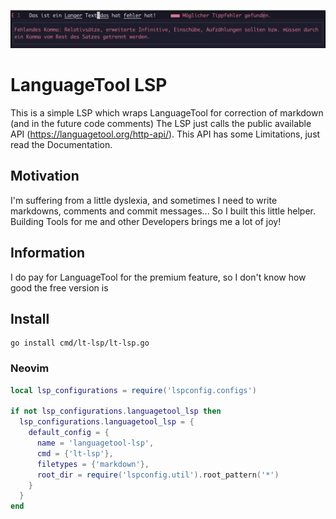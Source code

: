![Example](assets/example.png "Example of the usage")

# LanguageTool LSP

This is a simple LSP which wraps LanguageTool for correction of markdown (and in the future code comments)
The LSP just calls the public available API (https://languagetool.org/http-api/). This API has some Limitations, just read the Documentation.

## Motivation

I'm suffering from a little dyslexia, and sometimes I need to write markdowns, comments and commit messages... So I built this little helper.
Building Tools for me and other Developers brings me a lot of joy!

## Information

I do pay for LanguageTool for the premium feature, so I don't know how good the free version is 

## Install

```
go install cmd/lt-lsp/lt-lsp.go
```

### Neovim

```lua
local lsp_configurations = require('lspconfig.configs')

if not lsp_configurations.languagetool_lsp then
  lsp_configurations.languagetool_lsp = {
    default_config = {
      name = 'languagetool-lsp',
      cmd = {'lt-lsp'},
      filetypes = {'markdown'},
      root_dir = require('lspconfig.util').root_pattern('*')
    }
  }
end
```



